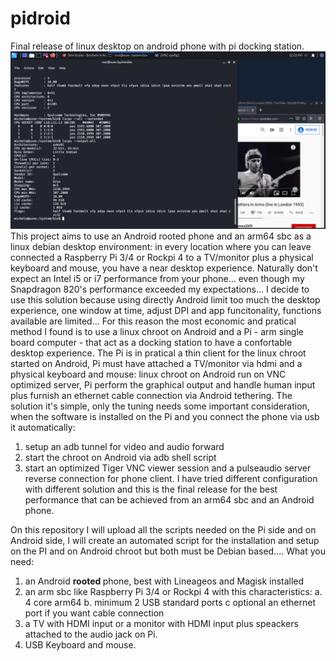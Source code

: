 # pidroid
Final release of linux desktop on android phone with pi docking station.
<img src="https://github.com/palazzoni/pidroid/blob/master/pidroid.PNG?raw=true">
This project aims to use an Android rooted phone and an arm64 sbc as a linux debian desktop environment: in every location where you can leave connected a Raspberry Pi 3/4 or Rockpi 4 to a TV/monitor plus a physical keyboard and mouse, you have a near desktop experience.
Naturally don't expect an Intel i5 or i7 performance from your phone... even though my Snapdragon 820's performance exceeded my expectations... 
I decide to use this solution because using directly Android limit too much the desktop experience, one window at time, adjust DPI and app funcitonality, functions available are limited... For this reason the most economic and pratical method I found is to use a linux chroot on Android and a Pi - arm single board computer - that act as a docking station to have a confortable desktop experience.
The Pi is in pratical a thin client for the linux chroot started on Android, Pi must have attached a TV/monitor via hdmi and a physical keyboard and mouse: linux chroot on Android run on VNC optimized server, Pi perform the graphical output and handle human input plus furnish an ethernet cable connection via Android tethering.
The solution it's simple, only the tuning needs some important consideration, when the software is installed on the Pi and you connect the phone via usb it automatically:
1. setup an adb tunnel for video and audio forward
2. start the chroot on Android via adb shell script
3. start an optimized Tiger VNC viewer session and a pulseaudio server reverse connection for phone client.
I have tried different configuration with different solution and this is the final release for the best performance that can be achieved from an arm64 sbc and an Android phone.

On this repository I will upload all the scripts needed on the Pi side and on Android side, I will create an automated script for the installation and setup on the PI and on Android chroot but both must be Debian based.... 
What you need:
1. an Android <b> rooted </b> phone, best with Lineageos and Magisk installed
2. an arm sbc like Raspberry Pi 3/4 or Rockpi 4  with this characteristics:
     a. 4 core arm64
     b. minimum 2 USB standard ports
     c  optional an ethernet port if you want cable connection
3. a TV with HDMI input or a monitor with HDMI input plus speackers attached to the audio jack on Pi.
4. USB Keyboard and mouse.


